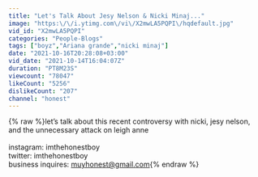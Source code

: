 ```yaml
---
title: "Let's Talk About Jesy Nelson & Nicki Minaj..."
image: "https:\/\/i.ytimg.com\/vi\/X2mwLA5PQPI\/hqdefault.jpg"
vid_id: "X2mwLA5PQPI"
categories: "People-Blogs"
tags: ["boyz","Ariana grande","nicki minaj"]
date: "2021-10-16T20:28:08+03:00"
vid_date: "2021-10-14T16:04:07Z"
duration: "PT8M23S"
viewcount: "78047"
likeCount: "5256"
dislikeCount: "207"
channel: "honest"
---
```

{% raw %}let’s talk about this recent controversy with nicki, jesy nelson, and the unnecessary attack on leigh anne <br /><br />instagram: imthehonestboy <br />twitter: imthehonestboy <br />business inquires: muyhonest@gmail.com{% endraw %}
